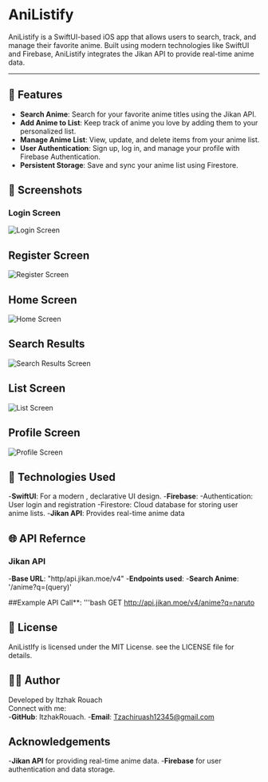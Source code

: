 # AniListify

AniListify is a SwiftUI-based iOS app that allows users to search, track, and manage their favorite anime. Built using modern technologies like SwiftUI and Firebase, AniListify integrates the Jikan API to provide real-time anime data.

---

## 📱 Features

- **Search Anime**: Search for your favorite anime titles using the Jikan API.
- **Add Anime to List**: Keep track of anime you love by adding them to your personalized list.
- **Manage Anime List**: View, update, and delete items from your anime list.
- **User Authentication**: Sign up, log in, and manage your profile with Firebase Authentication.
- **Persistent Storage**: Save and sync your anime list using Firestore.

## 🎨 Screenshots 

### Login Screen 
![Login Screen](Screenshots/LoginApp.JPG)

## Register Screen
![Register Screen](Screenshots/RegisterApp.jpg)

## Home Screen
![Home Screen](Screenshots/HomeApp.jpg)

## Search Results
![Search Results Screen](Screenshots/SearchApp.jpg)

## List Screen
![List Screen](Screenshots/ListApp.jpg)

## Profile Screen
![Profile Screen](Screenshots/ProfileApp.jpg)

## 🔧 Technologies Used

-**SwiftUI**: For a modern , declarative UI design.
-**Firebase**:
-Authentication: User login and registration
-Firestore: Cloud database for storing user anime lists.
-**Jikan API**: Provides real-time anime data

## 🌐 API Refernce

### Jikan API
-**Base URL**: "http/api.jikan.moe/v4"
-**Endpoints used**:
-**Search Anime**: '/anime?q=(query)'

##Example API Call**:
'''bash 
GET http://api.jikan.moe/v4/anime?q=naruto

##  📝 License
AniListIfy is licensed under the MIT License. see the LICENSE file for details.

## 👨‍💻 Author
Developed by Itzhak Rouach <br>
Connect with me: <br>
-**GitHub**: ItzhakRouach.
-**Email**: Tzachiruash12345@gmail.com

##  Acknowledgements
-**Jikan API** for providing real-time anime data.
-**Firebase** for user authentication and data storage.
